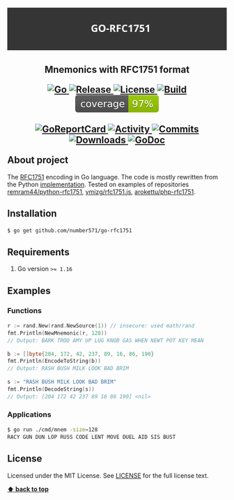 <p align="center">
    <img src="images/go-rfc1751_logo.png" alt="go-rfc1751_logo.png"/>
</p>

<h2>
	<p align="center">
    	<strong>
	        Mnemonics with RFC1751 format
   		</strong>
	</p>
	<p align="center">
		<a href="https://github.com/topics/golang">
        	<img src="https://img.shields.io/github/go-mod/go-version/number571/go-rfc1751" alt="Go" />
		</a>
		<a href="https://github.com/number571/go-rfc1751/releases">
        	<img src="https://img.shields.io/github/v/release/number571/go-rfc1751.svg" alt="Release" />
		</a>
		<a href="https://github.com/number571/go-rfc1751/blob/master/LICENSE">
        	<img src="https://img.shields.io/github/license/number571/go-rfc1751.svg" alt="License" />
		</a>
		<a href="https://github.com/number571/go-rfc1751/actions">
        	<img src="https://github.com/number571/go-rfc1751/actions/workflows/go.yml/badge.svg" alt="Build" />
		</a>
		<a href="https://github.com/number571/go-rfc1751/blob/ee4b08c309d6966bd31621ceb7b0826708ca5dfb/Makefile#L55">
        	<img src="test/badge_coverage.svg" alt="Coverage" />
		</a>
	</p>
	<p align="center">
		<a href="https://goreportcard.com/report/github.com/number571/go-rfc1751">
        	<img src="https://goreportcard.com/badge/github.com/number571/go-rfc1751" alt="GoReportCard" />
		</a>
		<a href="https://github.com/number571/go-rfc1751/pulse">
        	<img src="https://img.shields.io/github/commit-activity/m/number571/go-rfc1751" alt="Activity" />
		</a>
		<a href="https://github.com/number571/go-rfc1751/commits/master">
        	<img src="https://img.shields.io/github/last-commit/number571/go-rfc1751.svg" alt="Commits" />
		</a>
		<a href="https://img.shields.io/github/downloads/number571/go-rfc1751/total.svg">
        	<img src="https://img.shields.io/github/downloads/number571/go-rfc1751/total.svg" alt="Downloads" />
		</a>
		<a href="https://godoc.org/github.com/number571/go-rfc1751">
        	<img src="https://godoc.org/github.com/number571/go-rfc1751?status.svg" alt="GoDoc" />
		</a>
	</p>
    About project
</h2>

The [RFC1751](https://datatracker.ietf.org/doc/html/rfc1751) encoding in Go language. The code is mostly rewritten from the Python [implementation](https://github.com/remram44/python-rfc1751). Tested on examples of repositories [remram44/python-rfc1751](https://github.com/remram44/python-rfc1751), [vmizg/rfc1751.js](https://github.com/vmizg/rfc1751.js), [arokettu/php-rfc1751](https://github.com/arokettu/php-rfc1751).

## Installation

```bash
$ go get github.com/number571/go-rfc1751
```

## Requirements

1. Go version `>= 1.16`

## Examples

### Functions

```go
r := rand.New(rand.NewSource(1)) // insecure: used math/rand
fmt.Println(NewMnemonic(r, 128))
// Output: BARK TROD AMY UP LUG KNOB GAS WHEN NEWT POT KEY MEAN
```

```go
b := []byte{204, 172, 42, 237, 89, 16, 86, 190}
fmt.Println(EncodeToString(b))
// Output: RASH BUSH MILK LOOK BAD BRIM
```

```go
s := "RASH BUSH MILK LOOK BAD BRIM"
fmt.Println(DecodeString(s))
// Output: [204 172 42 237 89 16 86 190] <nil>
```

### Applications

```bash
$ go run ./cmd/mnem -size=128
RACY GUN DUN LOP RUSS CODE LENT MOVE DUEL AID SIS BUST
```

## License

Licensed under the MIT License. See [LICENSE](LICENSE) for the full license text.

**[⬆ back to top](#installation)**
